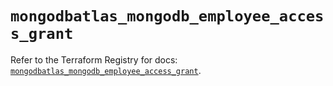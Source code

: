 # `mongodbatlas_mongodb_employee_access_grant`

Refer to the Terraform Registry for docs: [`mongodbatlas_mongodb_employee_access_grant`](https://registry.terraform.io/providers/mongodb/mongodbatlas/1.37.0/docs/resources/mongodb_employee_access_grant).
